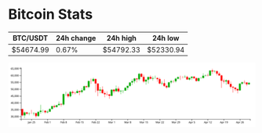 # Bitcoin Stats

BTC/USDT|24h change|24h high|24h low|
|---|---|---|---|
|$54674.99|0.67%|$54792.33|$52330.94|

<img src="./chart.svg">
